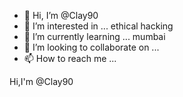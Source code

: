 - 👋 Hi, I’m @Clay90
- 👀 I’m interested in ... ethical hacking
- 🌱 I’m currently learning ... mumbai
- 💞️ I’m looking to collaborate on ...
- 📫 How to reach me ...

<!---
Clay90/Clay90 is a ✨ special ✨ repository because its `README.md` (this file) appears on your GitHub profile.
You can click the Preview link to take a look at your changes.
--->
Hi,I'm @Clay90
